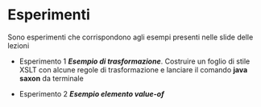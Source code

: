 # Esperimenti
Sono esperimenti che corrispondono agli esempi presenti nelle slide delle lezioni

* Esperimento 1 
_**Esempio di trasformazione**_.
Costruire un foglio di stile XSLT con alcune regole di trasformazione e lanciare il comando **java saxon** da terminale

* Esperimento 2 
_**Esempio elemento value-of**_
